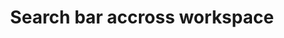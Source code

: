 ---
slug: search-bar
version: v1.362.0
title: Search bar accross workspace
description: Full-text search on runs using tantivy and command palette for quick actions.
features:
  [
    'Integrated Search bar in every workspace, accessible via `Ctrl + K` on PC and `⌘K` on Mac, or through the sidebar Search button.',
    'Direct navigation capabilities from the Search bar to various sections including Home, Runs, Variables, Resources, and Schedules.',
    'Advanced search features using special keys to search across completed runs, script content, and logs, with content search limitations in non-Enterprise editions.'
  ]
docs: /docs/core_concepts/search_bar/
video: /videos/search_bar.mp4
---